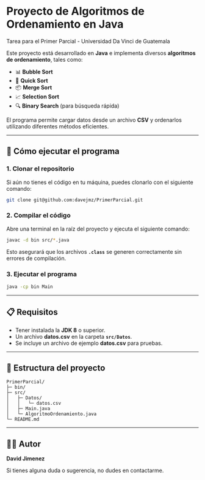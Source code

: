 # Proyecto de Algoritmos de Ordenamiento en Java

Tarea para el Primer Parcial - Universidad Da Vinci de Guatemala

Este proyecto está desarrollado en **Java** e implementa diversos **algoritmos de ordenamiento**, tales como:

- 📊 **Bubble Sort**
- 🚀 **Quick Sort**
- 📦 **Merge Sort**
- 📈 **Selection Sort**
- 🔍 **Binary Search** (para búsqueda rápida)

El programa permite cargar datos desde un archivo **CSV** y ordenarlos utilizando diferentes métodos eficientes.

---

## 🚀 Cómo ejecutar el programa

### 1. Clonar el repositorio
Si aún no tienes el código en tu máquina, puedes clonarlo con el siguiente comando:

```bash
git clone git@github.com:davejmz/PrimerParcial.git
```

### 2. Compilar el código
Abre una terminal en la raíz del proyecto y ejecuta el siguiente comando:

```bash
javac -d bin src/*.java
```

Esto asegurará que los archivos **`.class`** se generen correctamente sin errores de compilación.

### 3. Ejecutar el programa

```bash
java -cp bin Main
```

---

## 📋 Requisitos

- Tener instalada la **JDK 8** o superior.
- Un archivo **datos.csv** en la carpeta **`src/Datos`**.
- Se incluye un archivo de ejemplo **datos.csv** para pruebas.

---

## 📂 Estructura del proyecto

```
PrimerParcial/
├─ bin/
├─ src/
│   ├─ Datos/
│   │   └─ datos.csv
│   ├─ Main.java
│   └─ AlgoritmoOrdenamiento.java
└─ README.md
```

---

## 👨‍💻 Autor
**David Jimenez**

Si tienes alguna duda o sugerencia, no dudes en contactarme.
